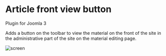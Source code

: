 # Article front view button

Plugin for Joomla 3

Adds a button on the toolbar to view the material on the front of the site in the administrative part of the site on the material editing page.

![screen](https://image.prntscr.com/image/arm7dXJ5TDGSXQ97ZZQVKQ.png)
